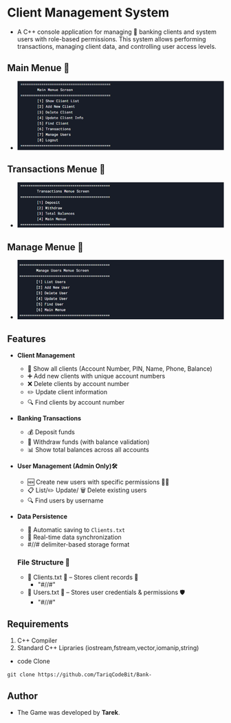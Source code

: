 # Client Management System
- A C++ console application for managing 🏦 banking clients and system users with role-based permissions. 
This system allows performing transactions, managing client data, and controlling user access levels.
## Main Menue 📜 
- ![Menu Client](https://github.com/TariqCodeBit/photoProfile/blob/main/Screenshot%202025-02-13%20150648.png) 
## Transactions Menue 📜 
- ![Menue Transactions](https://github.com/TariqCodeBit/photoProfile/blob/main/Screenshot%202025-02-13%20150710.png)
## Manage Menue 📜 
- ![Menue Manage](https://github.com/TariqCodeBit/photoProfile/blob/main/Screenshot%202025-02-13%20150729.png)
## Features

- **Client Management**
  - 📄 Show all clients (Account Number, PIN, Name, Phone, Balance)
  - ➕ Add new clients with unique account numbers
  - ❌ Delete clients by account number
  - ✏️ Update client information
  - 🔍 Find clients by account number

- **Banking Transactions**
  - 💰 Deposit funds
  - 💸 Withdraw funds (with balance validation)
  - 📊 Show total balances across all accounts

- **User Management (Admin Only)🛠️**
  - 🆕 Create new users with specific permissions 🔑👤
  - 📋 List/✏️ Update/ 🗑️ Delete existing users
  - 🔍 Find users by username

- **Data Persistence**
  - 📁 Automatic saving to `Clients.txt`
  - 🔄 Real-time data synchronization
  - #//# delimiter-based storage format
  ### File Structure 📂
    - 📄 Clients.txt 🏦 – Stores client records 📜
      - "#//#"
    - 📄 Users.txt 🔐 – Stores user credentials & permissions 🛡️
      - "#//#"


## Requirements
1. C++ Compiler
2. Standard C++ Lipraries (iostream,fstream,vector,iomanip,string)
- code Clone
~~~
git clone https://github.com/TariqCodeBit/Bank-

~~~
## Author
- The Game was developed by **Tarek**.



   
